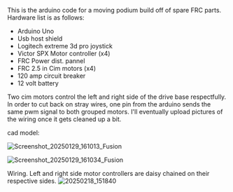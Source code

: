 This is the arduino code for a moving podium build off of spare FRC parts. 
Hardware list is as follows:
  - Arduino Uno
  - Usb host shield
  - Logitech extreme 3d pro joystick
  - Victor SPX Motor controller (x4)
  - FRC Power dist. pannel
  - FRC 2.5 in Cim motors (x4)
  - 120 amp circuit breaker
  - 12 volt battery


Two cim motors control the left and right side of the drive base respectfully. In order to cut back on stray wires, one pin from the arduino sends the same pwm signal to both grouped motors. I'll eventually upload pictures of the wiring once it gets cleaned up a bit.

cad model:

![Screenshot_20250129_161013_Fusion](https://github.com/user-attachments/assets/041b114b-aaf8-43ae-9765-f4b1d15c5085)

![Screenshot_20250129_161034_Fusion](https://github.com/user-attachments/assets/ca465b7c-b705-4228-a9a1-7d2f236c5acc)


Wiring. Left and right side motor controllers are daisy chained on their respective sides.
![20250218_151840](https://github.com/user-attachments/assets/b1fb3f71-0274-4a6a-aea7-239d7ac9160f)
